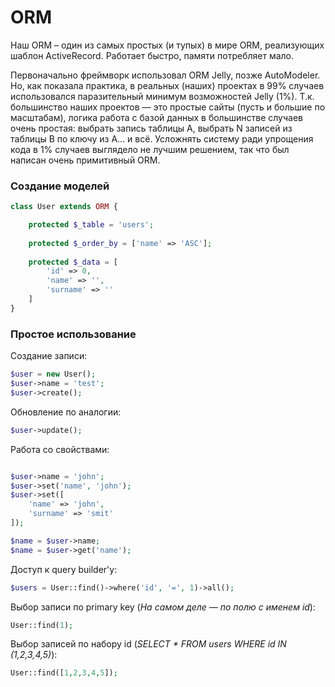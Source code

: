 # ORM

Наш ORM – один из самых простых (и тупых) в мире ORM, реализующих шаблон ActiveRecord. Работает быстро, памяти потребляет мало.

Первоначально фреймворк использовал ORM Jelly, позже AutoModeler. Но, как показала практика, в реальных (наших) проектах в 99% случаев 
использовался паразительный минимум возможностей Jelly (1%). Т.к. большинство наших проектов — это простые сайты (пусть и большие по
масштабам), логика работа с базой данных в большинстве случаев очень простая: выбрать запись таблицы A, выбрать N записей из 
таблицы B по ключу из A...  и всё. Усложнять систему ради упрощения кода в 1% случаев выглядело не лучшим решением, так что
был написан очень примитивный ORM.

### Создание моделей


```php
class User extends ORM {

    protected $_table = 'users';
    
    protected $_order_by = ['name' => 'ASC'];
    
    protected $_data = [
        'id' => 0,
        'name' => '',
        'surname' => ''
    ]
}
```

### Простое использование

Создание записи:
```php
$user = new User();
$user->name = 'test';
$user->create();
```

Обновление по аналогии:
```php
$user->update();
```

Работа со свойствами:
```php

$user->name = 'john';
$user->set('name', 'john');
$user->set([
    'name' => 'john',
    'surname' => 'smit'
]);

$name = $user->name;
$name = $user->get('name');


```

Доступ к query builder'у:

```php
$users = User::find()->where('id', '=', 1)->all();
```

Выбор записи по primary key (*На самом деле — по полю с именем id*):

```php
User::find(1);
```

Выбор записей по набору id (*SELECT * FROM users WHERE id IN (1,2,3,4,5)*):
```php
User::find([1,2,3,4,5]);
```
